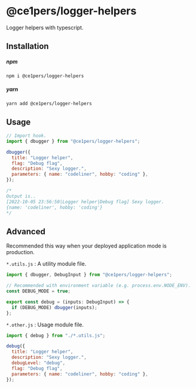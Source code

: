
# @ce1pers/logger-helpers

Logger helpers with typescript.

## Installation

##### npm

`npm i @ce1pers/logger-helpers`

##### yarn

`yarn add @ce1pers/logger-helpers`

## Usage

```javascript
// Import hook.
import { dbugger } from "@ce1pers/logger-helpers";

dbugger({
  title: "Logger helper",
  flag: "Debug flag",
  description: "Sexy logger.",
  parameters: { name: "codeliner", hobby: "coding" },
});

/*
Output is..
[2022-10-05 23:56:50|Logger helper|Debug flag] Sexy logger.
{name: 'codeliner', hobby: 'coding'}
*/
```

## Advanced

Recommended this way when your deployed application mode is production.

`*.utils.js` : A utility module file.
```javascript
import { dbugger, DebugInput } from "@ce1pers/logger-helpers";

// Recommended with environment variable (e.g. process.env.NODE_ENV).
const DEBUG_MODE = true;

export const debug = (inputs: DebugInput) => {
  if (DEBUG_MODE) dbugger(inputs);
};
```

`*.other.js` : Usage module file.
```javascript
import { debug } from "./*.utils.js";

debug({
  title: "Logger helper",
  description: "Sexy logger.",
  debugLevel: "debug",
  flag: "Debug flag",
  parameters: { name: "codeliner", hobby: "coding" },
});
```